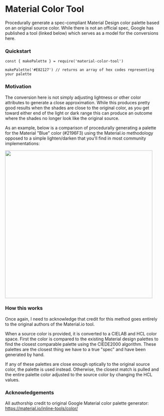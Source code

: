 # Material Color Tool

Procedurally generate a spec-compliant Material Design color palette based on an original source color.
While there is not an official spec, Google has published a tool (linked below) which serves as a model for the conversions here.

### Quickstart

```
const { makePalette } = require('material-color-tool')

makePalette('#E82127') // returns an array of hex codes representing your palette
```

### Motivation

The conversion here is not simply adjusting lightness or other color attributes to generate a close approximation. While this produces pretty good results when the shades are close to the original color, as you get toward either end of the light or dark range this can produce an outcome where the shades no longer look like the original source.

As an example, below is a comparison of procedurally generating a palette for the Material "Blue" color (#2196F3) using the Material.io methodology opposed to a simple lighten/darken that you'll find in most community implementations:

<img src="https://user-images.githubusercontent.com/4356436/71135255-db04fd80-21c6-11ea-86f0-1305b65370cb.png" width="481" />

### How this works

Once again, I need to acknowledge that credit for this method goes entirely to the original authors of the Material.io tool.

When a source color is provided, it is converted to a CIELAB and HCL color space. First the color is compared to the existing Material design palettes to find the closest comparable palette using the CIEDE2000 algorithm. These palettes are the closest thing we have to a true "spec" and have been generated by hand.

If any of these palettes are close enough optically to the original source color, the palette is used instead. Otherwise, the closest match is pulled and the entire palette color adjusted to the source color by changing the HCL values.

### Acknowledgements

All authorship credit to original Google Material color palette generator: https://material.io/inline-tools/color/
